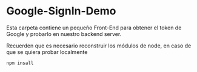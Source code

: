 # Google-SignIn-Demo

Esta carpeta contiene un pequeño Front-End para obtener el token de Google y probarlo en nuestro backend server.

Recuerden que es necesario reconstruir los módulos de node, en caso de que se quiera probar localmente
```
npm insall
```